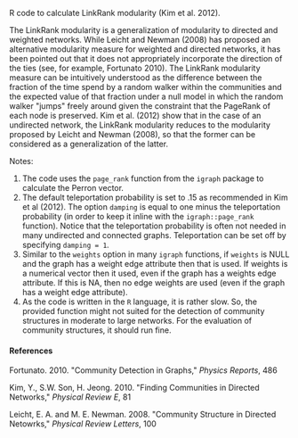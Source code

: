 R code to calculate LinkRank modularity (Kim et al. 2012). 

The LinkRank modularity is a generalization of modularity to directed and weighted networks. While Leicht and Newman (2008) has proposed an alternative modularity measure for weighted and directed networks, it has been pointed out that it does not appropriately incorporate the direction of the ties (see, for example, Fortunato 2010). The LinkRank modularity measure can be intuitively understood as the difference between the fraction of the time spend by a random walker within the communities and the expected value of that fraction under a null model in which the random walker "jumps" freely around given the constraint that the PageRank of each node is preserved. Kim et al. (2012) show that in the case of an undirected network, the LinkRank modularity reduces to the modularity proposed by Leicht and Newman (2008), so that the former can be considered as a generalization of the latter.

Notes:

1. The code uses the `page_rank` function from the `igraph` package to calculate the Perron vector. 
2. The default teleportation probability is set to .15 as recommended in Kim et al (2012). The option `damping` is equal to one minus the teleportation probability (in order to keep it inline with the `igraph::page_rank` function). Notice that the teleportation probability is often not needed in many undirected and connected graphs. Teleportation can be set off by specifying `damping = 1`.
3. Similar to the `weights` option in many `igraph` functions, if `weights` is NULL and the graph has a weight edge attribute then that is used. If weights is a numerical vector then it used, even if the graph has a weights edge attribute. If this is NA, then no edge weights are used (even if the graph has a weight edge attribute).
4. As the code is written in the `R` language, it is rather slow. So, the provided function might not suited for the detection of community structures in moderate to large networks. For the evaluation of community structures, it should run fine.

#### References

Fortunato. 2010. "Community Detection in Graphs," _Physics Reports_, 486

Kim, Y., S.W. Son, H. Jeong. 2010. "Finding Communities in Directed Networks," _Physical Review E_, 81

Leicht, E. A. and M. E. Newman. 2008. "Community Structure in Directed Netowrks," _Physical Review Letters_, 100
